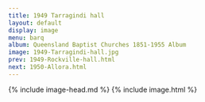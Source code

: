 ```yaml
---
title: 1949 Tarragindi hall
layout: default
display: image
menu: barq
album: Queensland Baptist Churches 1851-1955 Album
image: 1949-Tarragindi-hall.jpg
prev: 1949-Rockville-hall.html
next: 1950-Allora.html
---
```

{% include image-head.md %}
{% include image.html %}